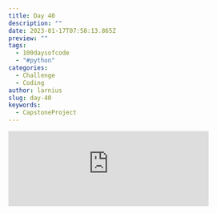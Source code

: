 ```yaml
---
title: Day 40
description: ""
date: 2023-01-17T07:58:13.865Z
preview: ""
tags:
  - 100daysofcode
  - "#python"
categories:
  - Challenge
  - Coding
author: larnius
slug: day-40
keywords:
  - CapstoneProject
---
```

<iframe src="https://mastodontech.de/@larnius/109706504314613270/embed" class="mastodon-embed" style="max-width: 100%; border: 0" width="400" allowfullscreen="allowfullscreen"></iframe><script src="https://mastodontech.de/embed.js" async="async"></script>